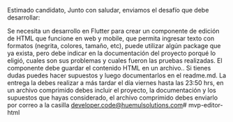 Estimado candidato, Junto con saludar, enviamos el desafío que debe desarrollar: 

Se necesita un desarrollo en Flutter para crear un componente de edición de HTML que funcione en web y mobile, que permita ingresar texto con formatos (negrita, colores, tamaño, etc), puede utilizar algún package que ya exista, pero debe indicar en la documentación del proyecto porqué lo eligió, cuales son sus problemas y cuales fueron las pruebas realizadas. El componente debe guardar el contenido HTML en un archivo.. Si tienes dudas puedes hacer supuestos y luego documentarlos en el readme.md. La entrega la debes realizar a más tardar el día viernes hasta las 23:50 hrs, en un archivo comprimido debes incluir el proyecto, la documentación y los supuestos que hayas considerado, el archivo comprimido debes enviarlo por correo a la casilla developer.code@huemulsolutions.com# mvp-editor-html
